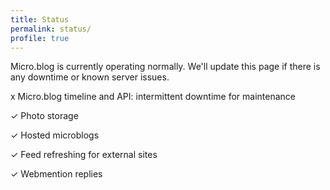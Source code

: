 ```yaml
---
title: Status
permalink: status/
profile: true
---
```


Micro.blog is currently operating normally. We'll update this page if there is any downtime or known server issues.

x Micro.blog timeline and API: intermittent downtime for maintenance

✓ Photo storage

✓ Hosted microblogs

✓ Feed refreshing for external sites

✓ Webmention replies

